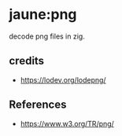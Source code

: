 # jaune:png

decode png files in zig.

## credits
- https://lodev.org/lodepng/

## References
- https://www.w3.org/TR/png/
